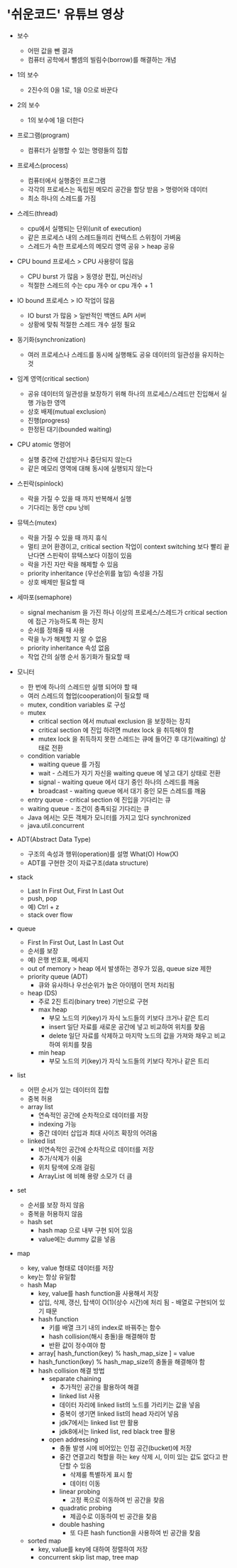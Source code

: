 # '쉬운코드' 유튜브 영상

- 보수
  - 어떤 값을 뺀 결과
  - 컴퓨터 공학에서 뺄셈의 빌림수(borrow)를 해결하는 개념
- 1의 보수
  - 2진수의 0을 1로, 1을 0으로 바꾼다
- 2의 보수
  - 1의 보수에 1을 더한다

- 프로그램(program)
  - 컴퓨터가 실행할 수 있는 명령들의 집합
- 프로세스(process)
  - 컴퓨터에서 실행중인 프로그램
  - 각각의 프로세스는 독립된 메모리 공간을 할당 받음 > 명령어와 데이터
  - 최소 하나의 스레드를 가짐
- 스레드(thread)
  - cpu에서 실행되는 단위(unit of execution)
  - 같은 프로세스 내의 스레드들끼리 컨텍스트 스위칭이 가벼움
  - 스레드가 속한 프로세스의 메모리 영역 공유 > heap 공유
- CPU bound 프로세스 > CPU 사용량이 많음
  - CPU burst 가 많음 > 동영상 편집, 머신러닝
  - 적절한 스레드의 수는 cpu 개수 or cpu 개수 + 1
- IO bound 프로세스 > IO 작업이 많음
  - IO burst 가 많음 > 일반적인 백엔드 API 서버
  - 상황에 맞춰 적절한 스레드 개수 설정 필요
- 동기화(synchronization)
  - 여러 프로세스나 스레드를 동시에 실행해도 공유 데이터의 일관성을 유지하는 것
- 임계 영역(critical section)
  - 공유 데이터의 일관성을 보장하기 위해 하나의 프로세스/스레드만 진입해서 실행 가능한 영역
  - 상호 배제(mutual exclusion)
  - 진행(progress)
  - 한정된 대기(bounded waiting)
- CPU atomic 명령어
  - 실행 중간에 간섭받거나 중단되지 않는다
  - 같은 메모리 영역에 대해 동시에 실행되지 않는다
- 스핀락(spinlock)
  - 락을 가질 수 있을 때 까지 반복해서 실행
  - 기다리는 동안 cpu 낭비
- 뮤텍스(mutex)
  - 락을 가질 수 있을 때 까지 휴식
  - 멀티 코어 환경이고, critical section 작업이 context switching 보다 빨리 끝난다면 스핀락이 뮤텍스보다 이점이 있음
  - 락을 가진 자만 락을 해제할 수 있음
  - priority inheritance (우선순위를 높임) 속성을 가짐
  - 상호 배제만 필요할 때
- 세마포(semaphore)
  - signal mechanism 을 가진 하나 이상의 프로세스/스레드가 critical section 에 접근 가능하도록 하는 장치
  - 순서를 정해줄 때 사용
  - 락을 누가 해제할 지 알 수 없음
  - priority inheritance 속성 없음
  - 작업 간의 실행 순서 동기화가 필요할 때
- 모니터
  - 한 번에 하나의 스레드만 실행 되어야 할 때
  - 여러 스레드의 협업(cooperation)이 필요할 때
  - mutex, condition variables 로 구성
  - mutex
    - critical section 에서 mutual exclusion 을 보장하는 장치
    - critical section 에 진입 하려면 mutex lock 을 취득해야 함
    - mutex lock 을 취득하지 못한 스레드는 큐에 들어간 후 대기(waiting) 상태로 전환
  - condition variable
    - waiting queue 를 가짐
    - wait - 스레드가 자기 자신을 waiting queue 에 넣고 대기 상태로 전환
    - signal - waiting queue 에서 대기 중인 하나의 스레드를 깨움
    - broadcast - waiting queue 에서 대기 중인 모든 스레드를 깨움
  - entry queue - critical section 에 진입을 기다리는 큐
  - waiting queue - 조건이 충족되길 기다리는 큐
  - Java 에서는 모든 객체가 모니터를 가지고 있다 synchronized
  - java.util.concurrent


- ADT(Abstract Data Type)
  - 구조의 속성과 행위(operation)를 설명 What(O) How(X)
  - ADT를 구현한 것이 자료구조(data structure)
- stack
  - Last In First Out, First In Last Out
  - push, pop
  - 예) Ctrl + z
  - stack over flow
- queue
  - First In First Out, Last In Last Out
  - 순서를 보장
  - 예) 은행 번호표, 메세지
  - out of memory > heap 에서 발생하는 경우가 있음, queue size 제한
  - priority queue (ADT)
    - 큐와 유사하나 우선순위가 높은 아이템이 먼저 처리됨
  - heap (DS)
    - 주로 2진 트리(binary tree) 기반으로 구현
    - max heap
      - 부모 노드의 키(key)가 자식 노드들의 키보다 크거나 같은 트리
      - insert 일단 자료를 새로운 공간에 넣고 비교하여 위치를 찾음
      - delete 일단 자료를 삭제하고 마지막 노드의 값을 가져와 채우고 비교하여 위치를 찾음
    - min heap
      - 부모 노드의 키(key)가 자식 노드들의 키보다 작거나 같은 트리
- list
  - 어떤 순서가 있는 데이터의 집합
  - 중복 허용
  - array list
    - 연속적인 공간에 순차적으로 데이터를 저장
    - indexing 가능
    - 중간 데이터 삽입과 최대 사이즈 확장의 어려움
  - linked list
    - 비연속적인 공간에 순차적으로 데이터를 저장
    - 추가/삭제가 쉬움
    - 위치 탐색에 오래 걸림
    - ArrayList 에 비해 용량 소모가 더 큼
- set
  - 순서를 보장 하지 않음
  - 중복을 허용하지 않음
  - hash set
    - hash map 으로 내부 구현 되어 있음
    - value에는 dummy 값을 넣음
- map
  - key, value 형태로 데이터를 저장
  - key는 항상 유일함
  - hash Map
    - key, value를 hash function을 사용해서 저장
    - 삽입, 삭제, 갱신, 탑색이 O(1)(상수 시간)에 처리 됨 - 배열로 구현되어 있기 때문
    - hash function
      - 키를 배열 크기 내의 index로 바꿔주는 함수
      - hash collision(해시 충돌)을 해결해야 함
      - 반환 값이 정수여야 함
    - array[ hash_function(key) % hash_map_size ] = value
    - hash_function(key) % hash_map_size의 충돌을 해결해야 함
    - hash collision 해결 방법
      - separate chaining
        - 추가적인 공간을 활용하여 해결
        - linked list 사용
        - 데이터 자리에 linked list의 노드를 가리키는 값을 넣음
        - 중복이 생기면 linked list의 head 자리어 넣음
        - jdk7에서는 linked list 만 활용
        - jdk8에서는 linked list, red black tree 활용
      - open addressing
        - 충돌 발생 시에 비어있는 인접 공간(bucket)에 저장
        - 중간 연결고리 혁할을 하는 key 삭제 시, 이미 있는 값도 없다고 판단할 수 있음
          - 삭제룰 특별하게 표시 함
          - 데이터 이동
        - linear probing
          - 고정 폭으로 이동하여 빈 공간을 찾음
        - quadratic probing
          - 제곱수로 이동하여 빈 공간을 찾음
        - double hashing
          - 또 다른 hash function을 사용하여 빈 공간을 찾음
  - sorted map
    - key, value를 key에 대하여 정렬하여 저장
    - concurrent skip list map, tree map
